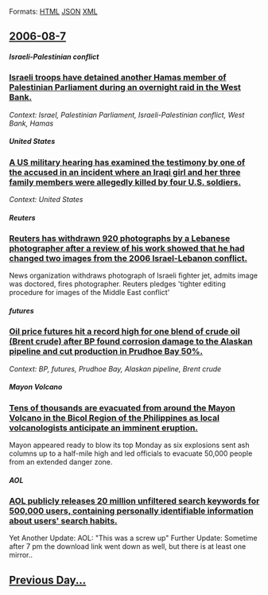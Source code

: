 
Formats: [HTML](2006/08/7/index.html)  [JSON](2006/08/7/index.json)  [XML](2006/08/7/index.xml)  

## [2006-08-7](/news/2006/08/7/index.md)

##### Israeli-Palestinian conflict
### [ Israeli troops have detained another Hamas member of Palestinian Parliament during an overnight raid in the West Bank. ](/news/2006/08/7/israeli-troops-have-detained-another-hamas-member-of-palestinian-parliament-during-an-overnight-raid-in-the-west-bank.md)
_Context: Israel, Palestinian Parliament, Israeli-Palestinian conflict, West Bank, Hamas_

##### United States
### [ A US military hearing has examined the testimony by one of the accused in an incident where an Iraqi girl and her three family members were allegedly killed by four U.S. soldiers. ](/news/2006/08/7/a-us-military-hearing-has-examined-the-testimony-by-one-of-the-accused-in-an-incident-where-an-iraqi-girl-and-her-three-family-members-were.md)
_Context: United States_

##### Reuters
### [ Reuters has withdrawn 920 photographs by a Lebanese photographer after a review of his work showed that he had changed two images from the 2006 Israel-Lebanon conflict. ](/news/2006/08/7/reuters-has-withdrawn-920-photographs-by-a-lebanese-photographer-after-a-review-of-his-work-showed-that-he-had-changed-two-images-from-the.md)
News organization withdraws photograph of Israeli fighter jet, admits image was doctored, fires photographer. Reuters pledges &#39;tighter editing procedure for images of the Middle East conflict&#39;

##### futures
### [ Oil price futures hit a record high for one blend of crude oil (Brent crude) after BP found corrosion damage to the Alaskan pipeline and cut production in Prudhoe Bay 50%. ](/news/2006/08/7/oil-price-futures-hit-a-record-high-for-one-blend-of-crude-oil-brent-crude-after-bp-found-corrosion-damage-to-the-alaskan-pipeline-and-cu.md)
_Context: BP, futures, Prudhoe Bay, Alaskan pipeline, Brent crude_

##### Mayon Volcano
### [ Tens of thousands are evacuated from around the Mayon Volcano in the Bicol Region of the Philippines as local volcanologists anticipate an imminent eruption. ](/news/2006/08/7/tens-of-thousands-are-evacuated-from-around-the-mayon-volcano-in-the-bicol-region-of-the-philippines-as-local-volcanologists-anticipate-an.md)
Mayon appeared ready to blow its top Monday as six explosions sent ash columns up to a half-mile high and led officials to evacuate 50,000 people from an extended danger zone.

##### AOL
### [ AOL publicly releases 20 million unfiltered search keywords for 500,000 users, containing personally identifiable information about users' search habits. ](/news/2006/08/7/aol-publicly-releases-20-million-unfiltered-search-keywords-for-500-000-users-containing-personally-identifiable-information-about-users.md)
Yet Another Update: AOL: &quot;This was a screw up&quot; Further Update: Sometime after 7 pm the download link went down as well, but there is at least one mirror..

## [Previous Day...](/news/2006/08/6/index.md)

